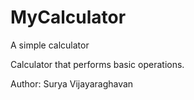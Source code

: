 # MyCalculator
A simple calculator

Calculator that performs basic operations. 

Author: Surya Vijayaraghavan

